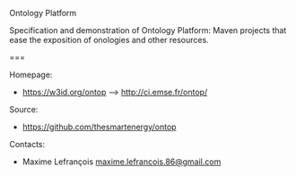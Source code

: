 Ontology Platform

Specification and demonstration of Ontology Platform: Maven projects that ease the exposition of onologies and other resources.

===

Homepage:
* https://w3id.org/ontop --> http://ci.emse.fr/ontop/

Source:
* https://github.com/thesmartenergy/ontop

Contacts: 
* Maxime Lefrançois <maxime.lefrancois.86@gmail.com>

